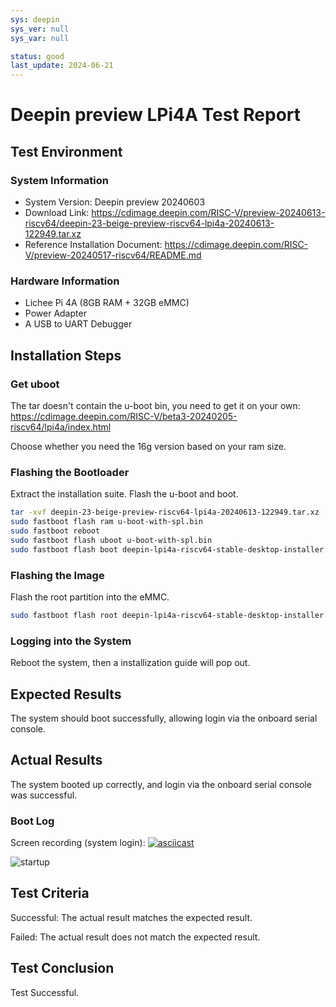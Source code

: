 ```yaml
---
sys: deepin
sys_ver: null
sys_var: null

status: good
last_update: 2024-06-21
---
```


# Deepin preview LPi4A Test Report

## Test Environment

### System Information

- System Version: Deepin preview 20240603
- Download Link: https://cdimage.deepin.com/RISC-V/preview-20240613-riscv64/deepin-23-beige-preview-riscv64-lpi4a-20240613-122949.tar.xz
- Reference Installation Document: https://cdimage.deepin.com/RISC-V/preview-20240517-riscv64/README.md

### Hardware Information

- Lichee Pi 4A (8GB RAM + 32GB eMMC)
- Power Adapter
- A USB to UART Debugger

## Installation Steps

### Get uboot

The tar doesn't contain the u-boot bin, you need to get it on your own: https://cdimage.deepin.com/RISC-V/beta3-20240205-riscv64/lpi4a/index.html

Choose whether you need the 16g version based on your ram size.

### Flashing the Bootloader

Extract the installation suite.
Flash the u-boot and boot.

```bash
tar -xvf deepin-23-beige-preview-riscv64-lpi4a-20240613-122949.tar.xz
sudo fastboot flash ram u-boot-with-spl.bin
sudo fastboot reboot
sudo fastboot flash uboot u-boot-with-spl.bin
sudo fastboot flash boot deepin-lpi4a-riscv64-stable-desktop-installer.boot.ext4
```

### Flashing the Image

Flash the root partition into the eMMC.

```bash
sudo fastboot flash root deepin-lpi4a-riscv64-stable-desktop-installer.root.ext4
```

### Logging into the System

Reboot the system, then a installization guide will pop out.

## Expected Results

The system should boot successfully, allowing login via the onboard serial console.

## Actual Results

The system booted up correctly, and login via the onboard serial console was successful.

### Boot Log

Screen recording (system login):
[![asciicast](https://asciinema.org/a/8EfjIFC3FLJBBwgOG8nZod4q7.svg)](https://asciinema.org/a/8EfjIFC3FLJBBwgOG8nZod4q7)

![startup](./startup.png)

## Test Criteria

Successful: The actual result matches the expected result.

Failed: The actual result does not match the expected result.

## Test Conclusion

Test Successful.
